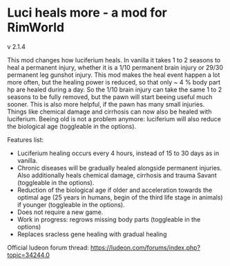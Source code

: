 # Luci heals more - a mod for RimWorld

v 2.1.4

This mod changes how luciferium heals. In vanilla it takes 1 to 2 seasons to heal a permanent injury, whether it is a 1/10 permanent brain injury or 29/30 permanent leg gunshot injury. This mod makes the heal event happen a lot more often, but the healing power is reduced, so that only ~ 4 % body part hp are healed during a day. So the 1/10 brain injury can take the same 1 to 2 seasons to be fully removed, but the pawn will start beeing useful much sooner. This is also more helpful, if the pawn has many small injuries. Things like chemical damage and cirrhosis can now also be healed with luciferium. Beeing old is not a problem anymore: luciferium will also reduce the biological age (toggleable in the options). 

Features list:
* Luciferium healing occurs every 4 hours, instead of 15 to 30 days as in vanilla.
* Chronic diseases will be gradually healed alongside permanent injuries. Also additionally heals chemical damage, cirrhosis and trauma Savant (toggleable in the options).
* Reduction of the biological age if older and acceleration towards the optimal age (25 years in humans, begin of the third life stage in animals) if younger (toggleable in the options).
* Does not require a new game. 
* Work in progress: regrows missing body parts (toggleable in the options)
* Replaces sracless gene healing with gradual healing 

Official ludeon forum thread: https://ludeon.com/forums/index.php?topic=34244.0

